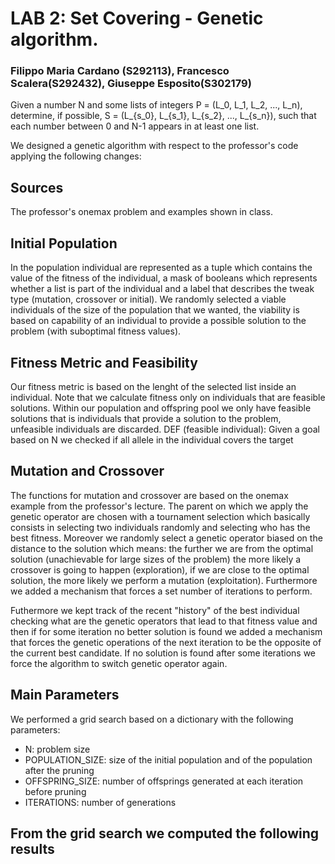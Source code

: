 # LAB 2: Set Covering - Genetic algorithm.
### Filippo Maria Cardano (S292113), Francesco Scalera(S292432), Giuseppe Esposito(S302179)

Given a number N and some lists of integers P = (L_0, L_1, L_2, ..., L_n),
determine, if possible, S = (L_{s_0}, L_{s_1}, L_{s_2}, ..., L_{s_n}),
such that each number between 0 and N-1 appears in at least one list.

We designed a genetic algorithm with respect to the professor's code applying the following changes:

## Sources
The professor's onemax problem and examples shown in class.

## Initial Population
In the population individual are represented as a tuple which contains the value of the fitness of the individual, a mask of booleans which represents whether a list is part of the individual and a label that describes the tweak type (mutation, crossover or initial).
We randomly selected a viable individuals of the size of the population that we wanted, the viability is based on capability of an individual to provide a possible solution to the problem (with suboptimal fitness values). 

## Fitness Metric and Feasibility
Our fitness metric is based on the lenght of the selected list inside an individual. Note that we calculate fitness only on individuals that are feasible solutions. Within our population and offspring pool we only have feasible solutions that is individuals that provide a solution to the problem, unfeasible individuals are discarded.
DEF (feasible individual): Given a goal based on N we checked if all allele in the individual covers the target

## Mutation and Crossover
The functions for mutation and crossover are based on the onemax example from the professor's lecture. The parent on which we apply the genetic operator are chosen with a tournament selection which basically consists in selecting two individuals randomly and selecting who has the best fitness.
Moreover we randomly select a genetic operator biased on the distance to the solution which means: the further we are from the optimal solution (unachievable for large sizes of the problem) the more likely a crossover is going to happen (exploration), if we are close to the optimal solution, the more likely we perform a mutation (exploitation). Furthermore we added a mechanism that forces a set number of iterations to perform.

Futhermore we kept track of the recent "history" of the best individual checking what are the genetic operators that lead to that fitness value and then if for some iteration no better solution is found we added a mechanism that forces the genetic operations of the next iteration to be the opposite of the current best candidate. If no solution is found after some iterations we force the algorithm to switch genetic operator again.

## Main Parameters
We performed a grid search based on a dictionary with the following parameters:
- N: problem size
- POPULATION_SIZE: size of the initial population and of the population after the pruning
- OFFSPRING_SIZE: number of offsprings generated at each iteration before pruning
- ITERATIONS: number of generations

## From the grid search we computed the following results




